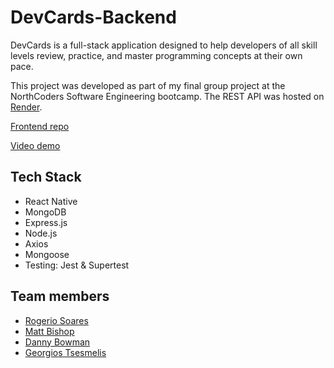 # DevCards-Backend

DevCards is a full-stack application designed to help developers of all skill levels review, practice, and master programming concepts at their own pace.

This project was developed as part of my final group project at the NorthCoders Software Engineering bootcamp. The REST API was hosted on [Render](https://dev-cards.onrender.com).

[Frontend repo](https://github.com/reemhd/DevCards-Frontend)

[Video demo](https://www.youtube.com/watch?v=bIy8yAFeY64)

## Tech Stack

- React Native
- MongoDB
- Express.js
- Node.js
- Axios
- Mongoose
- Testing: Jest & Supertest

## Team members

- [Rogerio Soares](https://github.com/RogerioSoares96)
- [Matt Bishop](https://github.com/Nanobot1514)
- [Danny Bowman](https://github.com/danzo3000)
- [Georgios Tsesmelis](https://github.com/GeorgeTsez)
